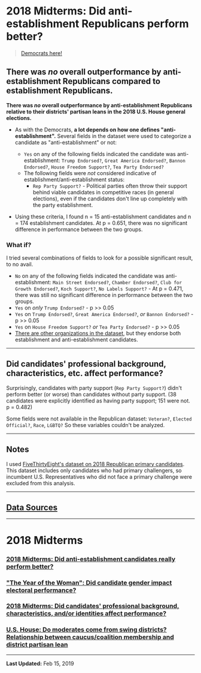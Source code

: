 # 2018 Midterms: Did anti-establishment Republicans perform better?

> [Democrats here!](anti-establishment-democrats)

## There was *no* overall outperformance by anti-establishment Republicans compared to establishment Republicans.

**There was *no* overall outperformance by anti-establishment Republicans relative to their districts' partisan leans in the 2018 U.S. House general elections.**

* As with the Democrats, **a lot depends on how one defines "anti-establishment".** Several fields in the dataset were used to categorize a candidate as "anti-establishment" or not:

    * `Yes` on any of the following fields indicated the candidate was anti-establishment: `Trump Endorsed?`, `Great America Endorsed?`, `Bannon Endorsed?`, `House Freedom Support?`, `Tea Party Endorsed?`
    * The following fields were *not* considered indicative of establishment/anti-establishment status:
      * `Rep Party Support?` - Political parties often throw their support behind viable candidates in competitive races (in general elections), even if the candidates don't line up completely with the party establishment.

* Using these criteria, I found n = 15 anti-establishment candidates and n = 174 establishment candidates. At p = 0.651, there was no significant difference in performance between the two groups.

### What if?

I tried several combinations of fields to look for a possible significant result, to no avail.

* `No` on any of the following fields indicated the candidate was anti-establishment: `Main Street Endorsed?`, `Chamber Endorsed?`, `Club for Growth Endorsed?`, `Koch Support?`, `No Labels Support?` - At p = 0.471, there was still no significant difference in performance between the two groups.
* `Yes` on *only* `Trump Endorsed?` - p >> 0.05
* `Yes` on `Trump Endorsed?`, `Great America Endorsed?`, *or* `Bannon Endorsed?`  - p >> 0.05
* `Yes` on `House Freedom Support?` *or* `Tea Party Endorsed?` - p >> 0.05
* [There are other organizations in the dataset](women-candidates-emily-susan), but they endorse both establishment and anti-establishment candidates.

***

## Did candidates' professional background, characteristics, etc. affect performance?

Surprisingly, candidates with party support (`Rep Party Support?`) didn't perform better (or worse) than candidates without party support. (38 candidates were explicitly identified as having party support; 151 were not. p = 0.482)

Some fields were not available in the Republican dataset: `Veteran?`, `Elected Official?`, `Race`, `LGBTQ?` So these variables couldn't be analyzed.

***

## Notes

I used [FiveThirtyEight's dataset on 2018 Republican primary candidates](https://github.com/fivethirtyeight/data/blob/master/primary-candidates-2018/rep_candidates.csv). This dataset includes only candidates who had primary challengers, so incumbent U.S. Representatives who did not face a primary challenge were excluded from this analysis.

***

## [Data Sources](data-sources)

***

# 2018 Midterms

### [2018 Midterms: Did anti-establishment candidates really perform better?](anti-establishment-democrats)

### ["The Year of the Woman": Did candidate gender impact electoral performance?](women-candidates-emily-susan)

### [2018 Midterms: Did candidates' professional background, characteristics, and/or identities affect performance?](characteristics-democrats)

### [U.S. House: Do moderates come from swing districts? Relationship between caucus/coalition membership and district partisan lean](index)

***

**Last Updated:** Feb 15, 2019